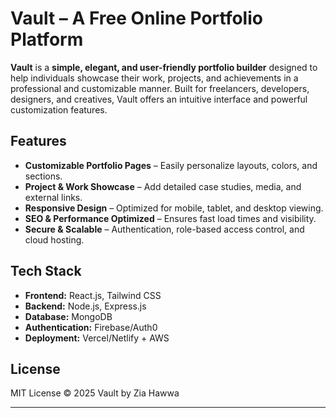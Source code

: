 # Vault – A Free Online Portfolio Platform

**Vault** is a **simple, elegant, and user-friendly portfolio builder** designed to help individuals showcase their work, projects, and achievements in a professional and customizable manner. Built for freelancers, developers, designers, and creatives, Vault offers an intuitive interface and powerful customization features.

## Features

- **Customizable Portfolio Pages** – Easily personalize layouts, colors, and sections.
- **Project & Work Showcase** – Add detailed case studies, media, and external links.
- **Responsive Design** – Optimized for mobile, tablet, and desktop viewing.
- **SEO & Performance Optimized** – Ensures fast load times and visibility.
- **Secure & Scalable** – Authentication, role-based access control, and cloud hosting.

## Tech Stack

- **Frontend:** React.js, Tailwind CSS
- **Backend:** Node.js, Express.js
- **Database:** MongoDB
- **Authentication:** Firebase/Auth0
- **Deployment:** Vercel/Netlify + AWS

## License

MIT License © 2025 Vault by Zia Hawwa

---
